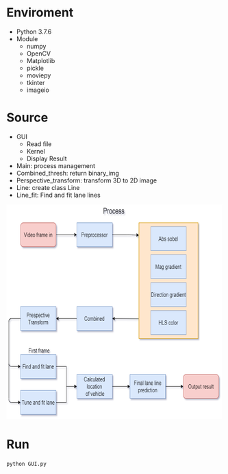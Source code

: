 # Enviroment
- Python 3.7.6
- Module
    - numpy
    - OpenCV
    - Matplotlib
    - pickle
    - moviepy
    - tkinter
    - imageio
# Source
- GUI
    - Read file
    - Kernel
    - Display Result
- Main: process management
- Combined_thresh: return binary_img
- Perspective_transform: transform 3D to 2D image
- Line: create class Line
- Line_fit: Find and fit lane lines

<img src='Process.png' alt='Process' style='height:500px; width:675px'>

# Run
`python GUI.py`
